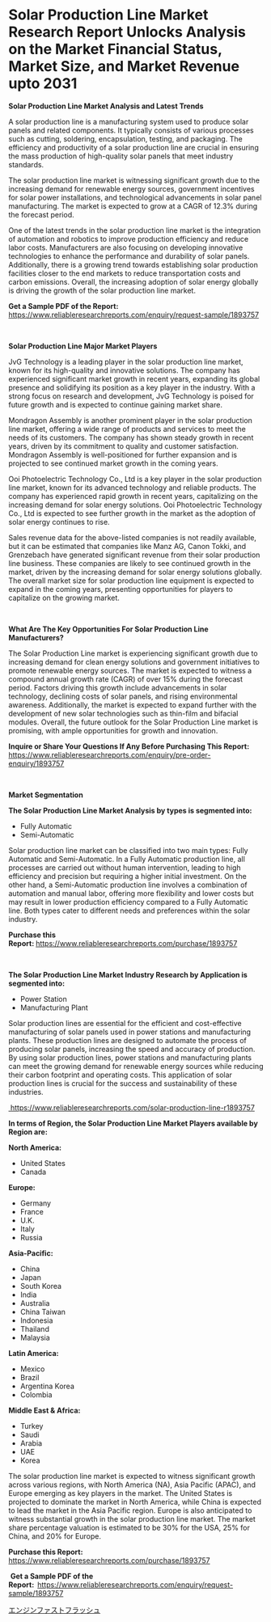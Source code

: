 <p><h1>Solar Production Line Market Research Report Unlocks Analysis on the Market Financial Status, Market Size, and Market Revenue upto 2031</h1></p><p><strong>Solar Production Line Market Analysis and Latest Trends</strong></p>
<p><p>A solar production line is a manufacturing system used to produce solar panels and related components. It typically consists of various processes such as cutting, soldering, encapsulation, testing, and packaging. The efficiency and productivity of a solar production line are crucial in ensuring the mass production of high-quality solar panels that meet industry standards.</p><p>The solar production line market is witnessing significant growth due to the increasing demand for renewable energy sources, government incentives for solar power installations, and technological advancements in solar panel manufacturing. The market is expected to grow at a CAGR of 12.3% during the forecast period. </p><p>One of the latest trends in the solar production line market is the integration of automation and robotics to improve production efficiency and reduce labor costs. Manufacturers are also focusing on developing innovative technologies to enhance the performance and durability of solar panels. Additionally, there is a growing trend towards establishing solar production facilities closer to the end markets to reduce transportation costs and carbon emissions. Overall, the increasing adoption of solar energy globally is driving the growth of the solar production line market.</p></p>
<p><strong>Get a Sample PDF of the Report:&nbsp;</strong> <a href="https://www.reliableresearchreports.com/enquiry/request-sample/1893757">https://www.reliableresearchreports.com/enquiry/request-sample/1893757</a></p>
<p>&nbsp;</p>
<p><strong>Solar Production Line Major Market Players</strong></p>
<p><p>JvG Technology is a leading player in the solar production line market, known for its high-quality and innovative solutions. The company has experienced significant market growth in recent years, expanding its global presence and solidifying its position as a key player in the industry. With a strong focus on research and development, JvG Technology is poised for future growth and is expected to continue gaining market share.</p><p>Mondragon Assembly is another prominent player in the solar production line market, offering a wide range of products and services to meet the needs of its customers. The company has shown steady growth in recent years, driven by its commitment to quality and customer satisfaction. Mondragon Assembly is well-positioned for further expansion and is projected to see continued market growth in the coming years.</p><p>Ooi Photoelectric Technology Co., Ltd is a key player in the solar production line market, known for its advanced technology and reliable products. The company has experienced rapid growth in recent years, capitalizing on the increasing demand for solar energy solutions. Ooi Photoelectric Technology Co., Ltd is expected to see further growth in the market as the adoption of solar energy continues to rise.</p><p>Sales revenue data for the above-listed companies is not readily available, but it can be estimated that companies like Manz AG, Canon Tokki, and Grenzebach have generated significant revenue from their solar production line business. These companies are likely to see continued growth in the market, driven by the increasing demand for solar energy solutions globally. The overall market size for solar production line equipment is expected to expand in the coming years, presenting opportunities for players to capitalize on the growing market.</p></p>
<p>&nbsp;</p>
<p><strong>What Are The Key Opportunities For Solar Production Line Manufacturers?</strong></p>
<p><p>The Solar Production Line market is experiencing significant growth due to increasing demand for clean energy solutions and government initiatives to promote renewable energy sources. The market is expected to witness a compound annual growth rate (CAGR) of over 15% during the forecast period. Factors driving this growth include advancements in solar technology, declining costs of solar panels, and rising environmental awareness. Additionally, the market is expected to expand further with the development of new solar technologies such as thin-film and bifacial modules. Overall, the future outlook for the Solar Production Line market is promising, with ample opportunities for growth and innovation.</p></p>
<p><strong>Inquire or Share Your Questions If Any Before Purchasing This Report:</strong> <a href="https://www.reliableresearchreports.com/enquiry/pre-order-enquiry/1893757">https://www.reliableresearchreports.com/enquiry/pre-order-enquiry/1893757</a></p>
<p>&nbsp;</p>
<p><strong>Market Segmentation</strong></p>
<p><strong>The Solar Production Line Market Analysis by types is segmented into:</strong></p>
<p><ul><li>Fully Automatic</li><li>Semi-Automatic</li></ul></p>
<p><p>Solar production line market can be classified into two main types: Fully Automatic and Semi-Automatic. In a Fully Automatic production line, all processes are carried out without human intervention, leading to high efficiency and precision but requiring a higher initial investment. On the other hand, a Semi-Automatic production line involves a combination of automation and manual labor, offering more flexibility and lower costs but may result in lower production efficiency compared to a Fully Automatic line. Both types cater to different needs and preferences within the solar industry.</p></p>
<p><strong>Purchase this Report:&nbsp;</strong><a href="https://www.reliableresearchreports.com/purchase/1893757">https://www.reliableresearchreports.com/purchase/1893757</a></p>
<p>&nbsp;</p>
<p><strong>The Solar Production Line Market Industry Research by Application is segmented into:</strong></p>
<p><ul><li>Power Station</li><li>Manufacturing Plant</li></ul></p>
<p><p>Solar production lines are essential for the efficient and cost-effective manufacturing of solar panels used in power stations and manufacturing plants. These production lines are designed to automate the process of producing solar panels, increasing the speed and accuracy of production. By using solar production lines, power stations and manufacturing plants can meet the growing demand for renewable energy sources while reducing their carbon footprint and operating costs. This application of solar production lines is crucial for the success and sustainability of these industries.</p></p>
<p><a href="https://www.reliableresearchreports.com/solar-production-line-r1893757">&nbsp;https://www.reliableresearchreports.com/solar-production-line-r1893757</a></p>
<p><strong>In terms of Region, the Solar Production Line Market Players available by Region are:</strong></p>
<p>
    <p> <strong> North America: </strong>
        <ul>
            <li>United States</li>
            <li>Canada</li>
        </ul>
        </p> 
    <p> <strong> Europe: </strong>
        <ul>
            <li>Germany</li>
            <li>France</li>
            <li>U.K.</li>
            <li>Italy</li>
            <li>Russia</li>
        </ul>
        </p> 
    <p> <strong> Asia-Pacific: </strong>
        <ul>
            <li>China</li>
            <li>Japan</li>
            <li>South Korea</li>
            <li>India</li>
            <li>Australia</li>
            <li>China Taiwan</li>
            <li>Indonesia</li>
            <li>Thailand</li>
            <li>Malaysia</li>
        </ul>
        </p> 
    <p> <strong> Latin America: </strong>
        <ul>
            <li>Mexico</li>
            <li>Brazil</li>
            <li>Argentina Korea</li>
            <li>Colombia</li>
        </ul>
        </p> 
    <p> <strong> Middle East & Africa: </strong>
        <ul>
            <li>Turkey</li>
            <li>Saudi</li>
            <li>Arabia</li>
            <li>UAE</li>
            <li>Korea</li>
        </ul>
    </p>
    </p>
<p><p>The solar production line market is expected to witness significant growth across various regions, with North America (NA), Asia Pacific (APAC), and Europe emerging as key players in the market. The United States is projected to dominate the market in North America, while China is expected to lead the market in the Asia Pacific region. Europe is also anticipated to witness substantial growth in the solar production line market. The market share percentage valuation is estimated to be 30% for the USA, 25% for China, and 20% for Europe.</p></p>
<p><strong>Purchase this Report: </strong><a href="https://www.reliableresearchreports.com/purchase/1893757">https://www.reliableresearchreports.com/purchase/1893757</a></p>
<p>&nbsp;<strong>Get a Sample PDF of the Report:&nbsp;&nbsp;</strong><a href="https://www.reliableresearchreports.com/enquiry/request-sample/1893757">https://www.reliableresearchreports.com/enquiry/request-sample/1893757</a></p>
<p><strong></strong></p>
<p><p><a href="https://github.com/oqxogxyvqe90775/Market-Research-Report-List-2/blob/main/6250389160894.md">エンジンファストフラッシュ</a></p></p>